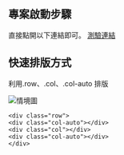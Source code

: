 ## 專案啟動步驟

直接點開以下連結即可。
[測驗連結](https://a7912102002.github.io/caleb "測驗連結")


## 快速排版方式
利用.row、.col、.col-auto 排版

![情境圖](http://localhost/a7912102002.github.io/caleb/caleb/readme_img/row1.jpg "情境圖")

```程式類型
<div class="row">
<div class="col-auto"></div>
<div class="col"></div>
<div class="col-auto"></div>
</div>
```
